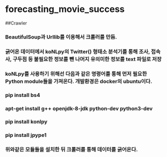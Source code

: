 # forecasting_movie_success

##Crawler

### BeautifulSoup과 Urllib를 이용해서 크롤러를 만듬.
### 긁어온 데이터에서 koNLpy의 Twitter() 형태소 분석기를 통해 조사, 접속사, 구두점 등 불필요한 정보를 뺀 나머지 유의미한 정보를 text 파일로 저장
### koNLpy를 사용하기 위해선 다음과 같은 명령어를 통해 먼저 필요한 Python module들을 가져온다. 개발환경은 docker의 ubuntu이다.

### pip install bs4
### apt-get install g++ openjdk-8-jdk python-dev python3-dev
### pip install konlpy
### pip install jpype1

### 위와같은 모듈들을 설치한 뒤 크롤러를 통해 데이터를 긁어온다.
